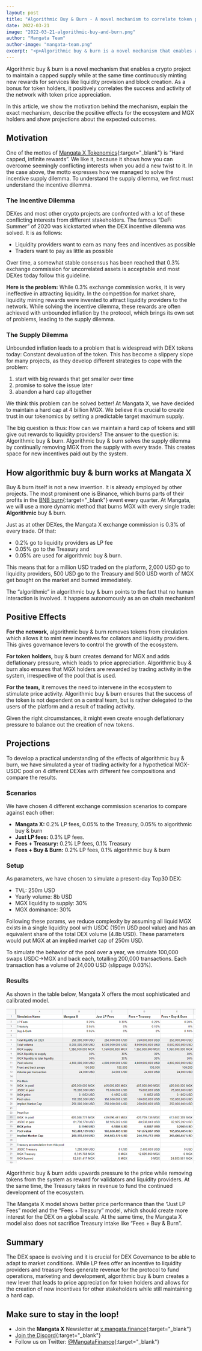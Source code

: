 ```yaml
---
layout: post
title: "Algorithmic Buy & Burn - A novel mechanism to correlate token price with success of the protocol"
date: 2022-03-21
image: "2022-03-21-algorithmic-buy-and-burn.png"
author: "Mangata Team"
author-image: "mangata-team.png"
excerpt: "<p>Algorithmic buy & burn is a novel mechanism that enables a crypto project to maintain a capped supply while at the same time continuously minting new rewards for services like liquidity provision and block creation. As a bonus for token holders, it positively correlates the success and activity of the network with token price appreciation.</p><p>In this article, we show the motivation behind the mechanism, explain the exact mechanism, describe the positive effects for the ecosystem and MGX holders and show projections about the expected outcomes.</p>"
---
```

Algorithmic buy & burn is a novel mechanism that enables a crypto project to maintain a capped supply while at the same time continuously minting new rewards for services like liquidity provision and block creation. As a bonus for token holders, it positively correlates the success and activity of the network with token price appreciation.

In this article, we show the motivation behind the mechanism, explain the exact mechanism, describe the positive effects for the ecosystem and MGX holders and show projections about the expected outcomes.

## Motivation

One of the mottos of [Mangata X Tokenomics](https://blog.mangata.finance/blog/2022-02-13-the-mangata-playbook-part-3-tokenomics/){:target="\_blank"} is “Hard capped, infinite rewards”. We like it, because it shows how you can overcome seemingly conflicting interests when you add a new twist to it. In the case above, the motto expresses how we managed to solve the incentive supply dilemma. To understand the supply dilemma, we first must understand the incentive dilemma.

### The Incentive Dilemma

DEXes and most other crypto projects are confronted with a lot of these conflicting interests from different stakeholders. The famous “DeFi Summer” of 2020 was kickstarted when the DEX incentive dilemma was solved. It is as follows:

- Liquidity providers want to earn as many fees and incentives as possible
- Traders want to pay as little as possible

Over time, a somewhat stable consensus has been reached that 0.3% exchange commission for uncorrelated assets is acceptable and most DEXes today follow this guideline.

**Here is the problem:** While 0.3% exchange commission works, it is very ineffective in attracting liquidity. In the competition for market share, liquidity mining rewards were invented to attract liquidity providers to the network. While solving the incentive dilemma, these rewards are often achieved with unbounded inflation by the protocol, which brings its own set of problems, leading to the supply dilemma.

### The Supply Dilemma

Unbounded inflation leads to a problem that is widespread with DEX tokens today: Constant devaluation of the token. This has become a slippery slope for many projects, as they develop different strategies to cope with the problem:

1. start with big rewards that get smaller over time
2. promise to solve the issue later
3. abandon a hard cap altogether

We think this problem can be solved better! At Mangata X, we have decided to maintain a hard cap at 4 billion MGX. We believe it is crucial to create trust in our tokenomics by setting a predictable target maximum supply.

The big question is thus: How can we maintain a hard cap of tokens and still give out rewards to liquidity providers? The answer to the question is: Algorithmic buy & burn. Algorithmic buy & burn solves the supply dilemma by continually removing MGX from the supply with every trade. This creates space for new incentives paid out by the system.

## How algorithmic buy & burn works at Mangata X

Buy & burn itself is not a new invention. It is already employed by other projects. The most prominent one is Binance, which burns parts of their profits in the [BNB burn](https://www.binance.com/en/blog/ecosystem/18th-bnb-burn-421499824684903294){:target="\_blank"} event every quarter. At Mangata, we will use a more dynamic method that burns MGX with every single trade: **Algorithmic** buy & burn.

Just as at other DEXes, the Mangata X exchange commission is 0.3% of every trade. Of that:

- 0.2% go to liquidity providers as LP fee
- 0.05% go to the Treasury and
- 0.05% are used for algorithmic buy & burn.

This means that for a million USD traded on the platform, 2,000 USD go to liquidity providers, 500 USD go to the Treasury and 500 USD worth of MGX get bought on the market and burned immediately.

The “algorithmic” in algorithmic buy & burn points to the fact that no human interaction is involved. It happens autonomously as an on chain mechanism!

## Positive Effects

**For the network,** algorithmic buy & burn removes tokens from circulation which allows it to mint new incentives for collators and liquidity providers. This gives governance levers to control the growth of the ecosystem.

**For token holders,** buy & burn creates demand for MGX and adds deflationary pressure, which leads to price appreciation. Algorithmic buy & burn also ensures that MGX holders are rewarded by trading activity in the system, irrespective of the pool that is used.

**For the team,** it removes the need to intervene in the ecosystem to stimulate price activity. Algorithmic buy & burn ensures that the success of the token is not dependent on a central team, but is rather delegated to the users of the platform and a result of trading activity.

Given the right circumstances, it might even create enough deflationary pressure to balance out the creation of new tokens.

## Projections

To develop a practical understanding of the effects of algorithmic buy & burn, we have simulated a year of trading activity for a hypothetical MGX-USDC pool on 4 different DEXes with different fee compositions and compare the results.

### Scenarios

We have chosen 4 different exchange commission scenarios to compare against each other:

- **Mangata X:** 0.2% LP fees, 0.05% to the Treasury, 0.05% to algorithmic buy & burn
- **Just LP fees:** 0.3% LP fees.
- **Fees + Treasury:** 0.2% LP fees, 0.1% Treasury
- **Fees + Buy & Burn:** 0.2% LP fees, 0.1% algorithmic buy & burn

### Setup

As parameters, we have chosen to simulate a present-day Top30 DEX:

- TVL: 250m USD
- Yearly volume: 8b USD
- MGX liquidity to supply: 30%
- MGX dominance: 30%

Following these params, we reduce complexity by assuming all liquid MGX exists in a single liquidity pool with USDC (150m USD pool value) and has an equivalent share of the total DEX volume (4.8b USD). These parameters would put MGX at an implied market cap of 250m USD.

To simulate the behavior of the pool over a year, we simulate 100,000 swaps USDC→MGX and back each, totalling 200,000 transactions. Each transaction has a volume of 24,000 USD (slippage 0.03%).

### Results

As shown in the table below, Mangata X offers the most sophisticated and calibrated model. 

![A table comparing different scenarios of fee configurations](/assets/posts/2022-03-21-algorithmic-buy-and-burn-simulation.png)

Algorithmic buy & burn adds upwards pressure to the price while removing tokens from the system as reward for validators and liquidity providers. At the same time, the Treasury takes in revenue to fund the continued development of the ecosystem.

The Mangata X model shows better price performance than the “Just LP Fees” model and the “Fees + Treasury” model, which should create more interest for the DEX on a global scale. At the same time, the Mangata X model also does not sacrifice Treasury intake like “Fees + Buy & Burn”.

## Summary

The DEX space is evolving and it is crucial for DEX Governance to be able to adapt to market conditions. While LP fees offer an incentive to liquidity providers and treasury fees generate revenue for the protocol to fund operations, marketing and development, algorithmic buy & burn creates a new lever that leads to price appreciation for token holders and allows for the creation of new incentives for other stakeholders while still maintaining a hard cap.

## Make sure to stay in the loop!
- Join the **Mangata X** Newsletter at [x.mangata.finance](https://x.mangata.finance/){:target="\_blank"}
- [Join the Discord](https://discord.gg/mangata){:target="\_blank"}
- Follow us on Twitter: [@MangataFinance](https://twitter.com/MangataFinance){:target="\_blank"}

